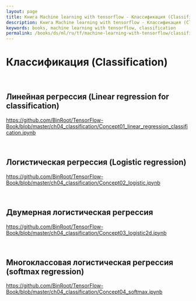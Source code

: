 ```yaml
---
layout: page
title: Книга Machine learning with tensorflow - Классификация (Classification)
description: Книга Machine learning with tensorflow - Классификация (Classification)
keywords: books, machine learning with tensorflow, classification
permalink: /books/ds/ml/ru/tf/machine-learning-with-tensorflow/classification/
---
```


# Классификация (Classification)

<br/>

## Линейная регрессия (Linear regression for classification)

https://github.com/BinRoot/TensorFlow-Book/blob/master/ch04_classification/Concept01_linear_regression_classification.ipynb

<br/>

## Логистическая регрессия (Logistic regression)

https://github.com/BinRoot/TensorFlow-Book/blob/master/ch04_classification/Concept02_logistic.ipynb

<br/>

## Двумерная логистическая регрессия

https://github.com/BinRoot/TensorFlow-Book/blob/master/ch04_classification/Concept03_logistic2d.ipynb

<br/>

## Многоклассовая логистическая регрессия (softmax regression)

https://github.com/BinRoot/TensorFlow-Book/blob/master/ch04_classification/Concept04_softmax.ipynb
